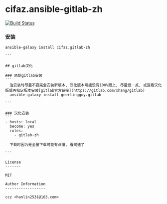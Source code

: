cifaz.ansible-gitlab-zh
=====================
[![Build Status](https://travis-ci.org/cifaz/gitlab-zh.svg?branch=master)](https://travis-ci.org/cifaz/gitlab-zh)

### 安装
````
ansible-galaxy install cifaz.gitlab-zh

```

## gitlab汉化

### 原始gitlab安装
```
  注安装时尽量不要完全安装新版本, 汉化版本可能没有100%跟上, 尽量低一点, 或查看汉化版后再指定版本安装[gitlab官方链接](https://gitlab.com/xhang/gitlab)
  ansible-galaxy install geerlingguy.gitlab

```

### 汉化安装
``` 
- hosts: local
  become: yes
  roles:
    - gitlab-zh
    
  下载时因为是全量下载可能有点慢, 看网速了
  
```

License
-------

MIT

Author Information
------------------

ccz <hanlin2531@163.com>